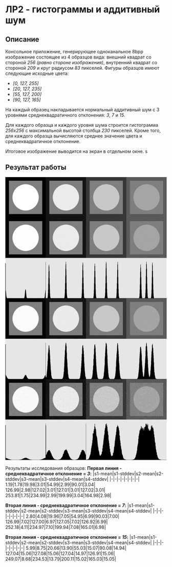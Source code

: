 # ЛР2 - гистограммы и аддитивный шум

## Описание
Консольное приложение, генерирующее одноканальное 8bpp изображение состоящее из 4 образцов вида: внешний квадрат со стороной *256 (равно стороне изображения)*, внутренний квадрат со стороной *209* и круг радиусом *83* пикселей.
Фигуры образцов имеют следующие исходные цвета:
- *[0, 127, 255]*
- *[20, 127, 235]*
- *[55, 127, 200]*
- *[90, 127, 165]*

На каждый образец накладывается нормальный аддитивный шум с 3 уровнями среднеквадратичного отклонения: *3*, *7* и *15*.

Для каждого образца и каждого уровня шума строится гистограмма *256х256* с максимальной высотой столбца *230* пикселей. Кроме того, для каждого образца вычисляются среднее значение цвета и среднеквадратичное отклонение.

Итоговое изображение выводится на экран в отдельном окне.
s
## Результат работы
![](../../assets/lab02/lab02_0.png)

Результаты исследования образцов:
**Первая линия - среднеквадратичное отклонение = *3*:**
|s1-mean|s1-stddev|s2-mean|s2-stddev|s3-mean|s3-stddev|s4-mean|s4-stddev|
|-|-|-|-|-|-|-|-|
1.19|1.78|19.98|3.01|54.99|2.99|90.01|3.04|
126.99|2.98|127.02|3.01|127.01|3.01|127.02|3.01|
253.81|1.75|234.99|2.99|199.99|3.04|164.98|2.98|

**Вторая линия - среднеквадратичное отклонение = *7*:**
|s1-mean|s1-stddev|s2-mean|s2-stddev|s3-mean|s3-stddev|s4-mean|s4-stddev|
|-|-|-|-|-|-|-|-|
2.80|4.08|19.96|7.05|54.95|6.99|90.03|7.00|
126.99|7.02|127.00|6.97|127.05|7.02|126.92|6.99|
252.18|4.11|234.97|7.10|199.94|7.08|165.01|6.98|

**Вторая линия - среднеквадратичное отклонение = *15*:**
|s1-mean|s1-stddev|s2-mean|s2-stddev|s3-mean|s3-stddev|s4-mean|s4-stddev|
|-|-|-|-|-|-|-|-|
5.99|8.75|20.66|13.90|55.03|15.07|90.08|14.94|
127.04|15.06|127.08|15.06|127.04|14.97|126.91|15.06|
249.07|8.68|234.53|13.79|200.11|15.02|165.03|15.05|